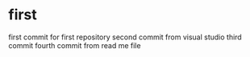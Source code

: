 # first
first commit for first repository
second commit from visual studio
third commit
fourth commit from read me file
